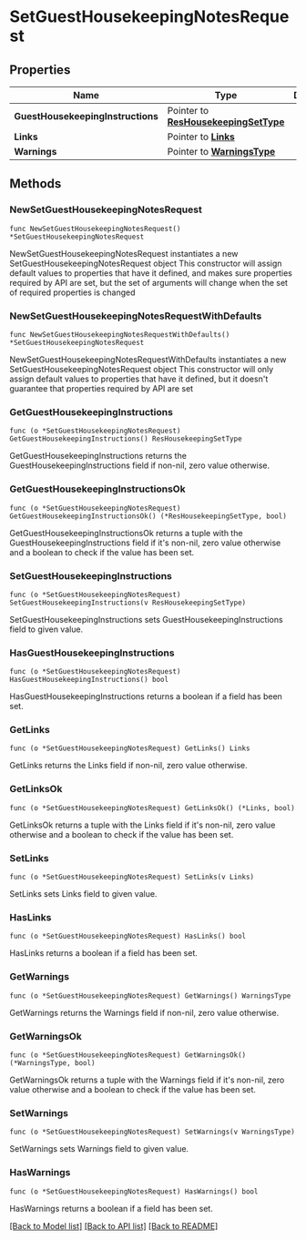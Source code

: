 # SetGuestHousekeepingNotesRequest

## Properties

Name | Type | Description | Notes
------------ | ------------- | ------------- | -------------
**GuestHousekeepingInstructions** | Pointer to [**ResHousekeepingSetType**](ResHousekeepingSetType.md) |  | [optional] 
**Links** | Pointer to [**Links**](Links.md) |  | [optional] 
**Warnings** | Pointer to [**WarningsType**](WarningsType.md) |  | [optional] 

## Methods

### NewSetGuestHousekeepingNotesRequest

`func NewSetGuestHousekeepingNotesRequest() *SetGuestHousekeepingNotesRequest`

NewSetGuestHousekeepingNotesRequest instantiates a new SetGuestHousekeepingNotesRequest object
This constructor will assign default values to properties that have it defined,
and makes sure properties required by API are set, but the set of arguments
will change when the set of required properties is changed

### NewSetGuestHousekeepingNotesRequestWithDefaults

`func NewSetGuestHousekeepingNotesRequestWithDefaults() *SetGuestHousekeepingNotesRequest`

NewSetGuestHousekeepingNotesRequestWithDefaults instantiates a new SetGuestHousekeepingNotesRequest object
This constructor will only assign default values to properties that have it defined,
but it doesn't guarantee that properties required by API are set

### GetGuestHousekeepingInstructions

`func (o *SetGuestHousekeepingNotesRequest) GetGuestHousekeepingInstructions() ResHousekeepingSetType`

GetGuestHousekeepingInstructions returns the GuestHousekeepingInstructions field if non-nil, zero value otherwise.

### GetGuestHousekeepingInstructionsOk

`func (o *SetGuestHousekeepingNotesRequest) GetGuestHousekeepingInstructionsOk() (*ResHousekeepingSetType, bool)`

GetGuestHousekeepingInstructionsOk returns a tuple with the GuestHousekeepingInstructions field if it's non-nil, zero value otherwise
and a boolean to check if the value has been set.

### SetGuestHousekeepingInstructions

`func (o *SetGuestHousekeepingNotesRequest) SetGuestHousekeepingInstructions(v ResHousekeepingSetType)`

SetGuestHousekeepingInstructions sets GuestHousekeepingInstructions field to given value.

### HasGuestHousekeepingInstructions

`func (o *SetGuestHousekeepingNotesRequest) HasGuestHousekeepingInstructions() bool`

HasGuestHousekeepingInstructions returns a boolean if a field has been set.

### GetLinks

`func (o *SetGuestHousekeepingNotesRequest) GetLinks() Links`

GetLinks returns the Links field if non-nil, zero value otherwise.

### GetLinksOk

`func (o *SetGuestHousekeepingNotesRequest) GetLinksOk() (*Links, bool)`

GetLinksOk returns a tuple with the Links field if it's non-nil, zero value otherwise
and a boolean to check if the value has been set.

### SetLinks

`func (o *SetGuestHousekeepingNotesRequest) SetLinks(v Links)`

SetLinks sets Links field to given value.

### HasLinks

`func (o *SetGuestHousekeepingNotesRequest) HasLinks() bool`

HasLinks returns a boolean if a field has been set.

### GetWarnings

`func (o *SetGuestHousekeepingNotesRequest) GetWarnings() WarningsType`

GetWarnings returns the Warnings field if non-nil, zero value otherwise.

### GetWarningsOk

`func (o *SetGuestHousekeepingNotesRequest) GetWarningsOk() (*WarningsType, bool)`

GetWarningsOk returns a tuple with the Warnings field if it's non-nil, zero value otherwise
and a boolean to check if the value has been set.

### SetWarnings

`func (o *SetGuestHousekeepingNotesRequest) SetWarnings(v WarningsType)`

SetWarnings sets Warnings field to given value.

### HasWarnings

`func (o *SetGuestHousekeepingNotesRequest) HasWarnings() bool`

HasWarnings returns a boolean if a field has been set.


[[Back to Model list]](../README.md#documentation-for-models) [[Back to API list]](../README.md#documentation-for-api-endpoints) [[Back to README]](../README.md)



